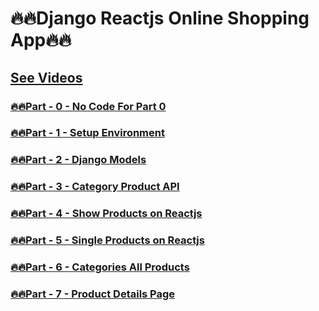 # 🔥🔥Django Reactjs Online Shopping App🔥🔥

<!-- ### [🔥🔥Part - 0 -  ]() -->

## [See Videos](https://www.youtube.com/playlist?list=PLsC9YeVUTz39OEEoFhHrPNuK62Jcn43yL)
### [🔥🔥Part - 0 - No Code For Part 0](#)
### [🔥🔥Part - 1 - Setup Environment](https://github.com/codewithrafiq/Django-Reactjs-Online-Shopping-App/tree/5b700cd7f86f60458a173ea868c4bc3fbb5fa313)
### [🔥🔥Part - 2 - Django Models](https://github.com/codewithrafiq/Django-Reactjs-Online-Shopping-App/tree/8c8fb89adb81d4b7b5501c3c6bed570fe8aa0e58)
### [🔥🔥Part - 3 - Category Product API ](https://github.com/codewithrafiq/Django-Reactjs-Online-Shopping-App/tree/b17149359ec38fa33ce2b9a9a359c9b5cb76f6c2)
### [🔥🔥Part - 4 - Show Products on Reactjs ](https://github.com/codewithrafiq/Django-Reactjs-Online-Shopping-App/tree/175666ec5f3b509c81e39150c97f4ff983f0f0dc)
### [🔥🔥Part - 5 - Single Products on Reactjs](https://github.com/codewithrafiq/Django-Reactjs-Online-Shopping-App/tree/52a86e85c21796b72b27fd913f75b3e47d40afa7)
### [🔥🔥Part - 6 - Categories All Products](https://github.com/codewithrafiq/Django-Reactjs-Online-Shopping-App/tree/12566a066cf1f9a247b9dc937f8c1eaf929c3613)
### [🔥🔥Part - 7 - Product Details Page](https://github.com/codewithrafiq/Django-Reactjs-Online-Shopping-App/tree/cfc76aacbb3f41b3836ac47b8dacd9e4f536c0b6)
